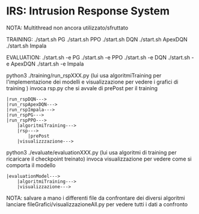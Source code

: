 # IRS: Intrusion Response System
NOTA: Multithread non ancora utilizzato/sfruttato

TRAINING:
./start.sh PG
./start.sh PPO
./start.sh DQN
./start.sh ApexDQN
./start.sh Impala

EVALUATION:
./start.sh -e PG
./start.sh -e PPO
./start.sh -e DQN
./start.sh -e ApexDQN
./start.sh -e Impala

python3 ./training/run_rspXXX.py 
(lui usa algoritmiTraining per l'implementazione dei modelli e visualizzazione per vedere i grafici di training )
	invoca rsp.py che si avvale di prePost per il training
	
	|run_rspDQN--->
	|run_rspApexDQN--->
	|run_rspImpala--->
	|run_rspPG--->
	|run_rspPPO--->
		|algoritmiTraining--->
		|rsp--->
			|prePost
		|visualizzzazione--->


python3 ./evaluate/evaluationXXX.py 
(lui usa algoritmi di training per ricaricare il checkpoint treinato)
	invoca visualizzazione per vedere come si comporta il modello
	
	|evaluationModel--->
		|algoritmiTraining--->
		|visualizzazione--->

	
NOTA: salvare a mano i differenti file da confrontare dei diversi algoritmi
lanciare fileGrafici/visualizzazioneAll.py 
	per vedere tutti i dati a confronto
